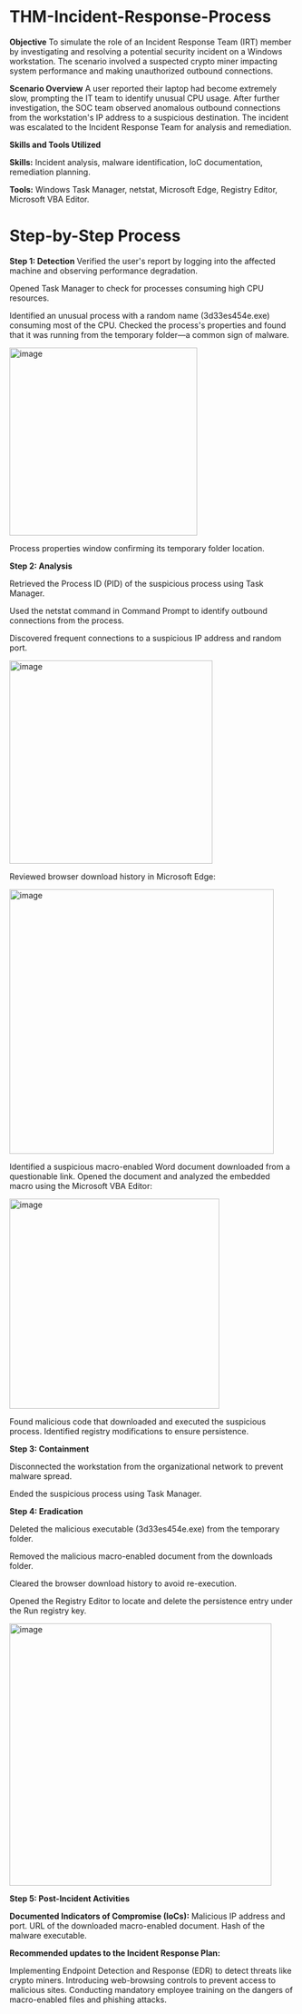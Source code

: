 # THM-Incident-Response-Process

**Objective**
To simulate the role of an Incident Response Team (IRT) member by investigating and resolving a potential security incident on a Windows workstation. The scenario involved a suspected crypto miner impacting system performance and making unauthorized outbound connections.

**Scenario Overview**
A user reported their laptop had become extremely slow, prompting the IT team to identify unusual CPU usage. After further investigation, the SOC team observed anomalous outbound connections from the workstation's IP address to a suspicious destination. The incident was escalated to the Incident Response Team for analysis and remediation.

**Skills and Tools Utilized**

**Skills:** Incident analysis, malware identification, IoC documentation, remediation planning.

**Tools:** Windows Task Manager, netstat, Microsoft Edge, Registry Editor, Microsoft VBA Editor.

# Step-by-Step Process
**Step 1: Detection**
Verified the user's report by logging into the affected machine and observing performance degradation.

Opened Task Manager to check for processes consuming high CPU resources.

Identified an unusual process with a random name (3d33es454e.exe) consuming most of the CPU.
Checked the process's properties and found that it was running from the temporary folder—a common sign of malware.

<img width="331" alt="image" src="https://github.com/user-attachments/assets/cc6912c5-9ac6-471f-bef6-fb4fecd521a0" />

Process properties window confirming its temporary folder location.

**Step 2: Analysis**

Retrieved the Process ID (PID) of the suspicious process using Task Manager.

Used the netstat command in Command Prompt to identify outbound connections from the process.

Discovered frequent connections to a suspicious IP address and random port.

<img width="358" alt="image" src="https://github.com/user-attachments/assets/a9a3d39d-edbd-46ac-8649-c06924e7cfcb" />

Reviewed browser download history in Microsoft Edge:

<img width="466" alt="image" src="https://github.com/user-attachments/assets/b3ecafd9-9a5a-479d-9cd0-5d64efcb15d9" />

Identified a suspicious macro-enabled Word document downloaded from a questionable link.
Opened the document and analyzed the embedded macro using the Microsoft VBA Editor:

<img width="370" alt="image" src="https://github.com/user-attachments/assets/d2397f33-cc58-4552-bdac-435efa12a915" />

Found malicious code that downloaded and executed the suspicious process.
Identified registry modifications to ensure persistence.

**Step 3: Containment**

Disconnected the workstation from the organizational network to prevent malware spread.

Ended the suspicious process using Task Manager.

**Step 4: Eradication**

Deleted the malicious executable (3d33es454e.exe) from the temporary folder.

Removed the malicious macro-enabled document from the downloads folder.

Cleared the browser download history to avoid re-execution.

Opened the Registry Editor to locate and delete the persistence entry under the Run registry key.

<img width="462" alt="image" src="https://github.com/user-attachments/assets/22b2ac7b-8ff2-45fc-9587-23a4b9d60563" />

**Step 5: Post-Incident Activities**

**Documented Indicators of Compromise (IoCs):**
Malicious IP address and port.
URL of the downloaded macro-enabled document.
Hash of the malware executable.

**Recommended updates to the Incident Response Plan:**

Implementing Endpoint Detection and Response (EDR) to detect threats like crypto miners.
Introducing web-browsing controls to prevent access to malicious sites.
Conducting mandatory employee training on the dangers of macro-enabled files and phishing attacks.
